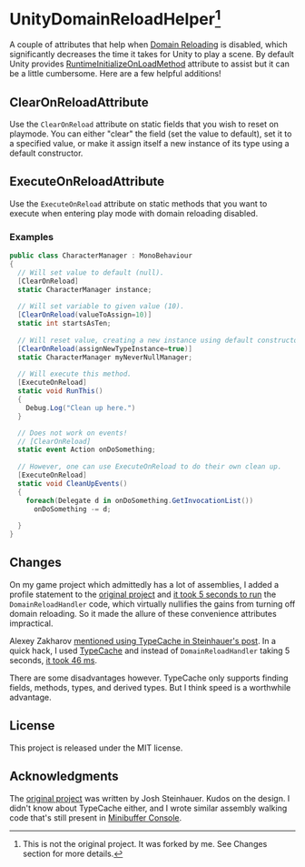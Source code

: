 # UnityDomainReloadHelper[^1]

A couple of attributes that help when [Domain Reloading](https://docs.unity3d.com/2019.3/Documentation/Manual/DomainReloading.html) is disabled, which significantly decreases the time it takes for Unity to play a scene. By default Unity provides [RuntimeInitializeOnLoadMethod](https://docs.unity3d.com/Manual/DomainReloading.html) attribute to assist but it can be a little cumbersome. Here are a few helpful additions!

## ClearOnReloadAttribute
Use the `ClearOnReload` attribute on static fields that you wish to reset on playmode. You can either "clear" the field (set the value to default), set it to a specified value, or make it assign itself a new instance of its type using a default constructor.

## ExecuteOnReloadAttribute
Use the `ExecuteOnReload` attribute on static methods that you want to execute when entering play mode with domain reloading disabled.

### Examples
```csharp
public class CharacterManager : MonoBehaviour
{
  // Will set value to default (null).
  [ClearOnReload]
  static CharacterManager instance;
  
  // Will set variable to given value (10).
  [ClearOnReload(valueToAssign=10)]
  static int startsAsTen;
  
  // Will reset value, creating a new instance using default constructor.
  [ClearOnReload(assignNewTypeInstance=true)]
  static CharacterManager myNeverNullManager;
  
  // Will execute this method.
  [ExecuteOnReload]
  static void RunThis() 
  {
    Debug.Log("Clean up here.")
  }

  // Does not work on events!
  // [ClearOnReload] 
  static event Action onDoSomething;
  
  // However, one can use ExecuteOnReload to do their own clean up.
  [ExecuteOnReload]
  static void CleanUpEvents() 
  {
    foreach(Delegate d in onDoSomething.GetInvocationList())
      onDoSomething -= d;
   
  }
}
```

## Changes

On my game project which admittedly has a lot of assemblies, I added a profile statement to the [original project](https://github.com/joshcamas/unity-domain-reload-helper) and [it took 5 seconds to run](https://github.com/shanecelis/UnityDomainReloadHelper/blob/master/Documentation%7E/original-not-helping.png) the `DomainReloadHandler` code, which virtually nullifies the gains from turning off domain reloading. So it made the allure of these convenience attributes impractical.

Alexey Zakharov [mentioned using TypeCache in Steinhauer's
post](https://forum.unity.com/threads/attribute-to-clear-static-fields-on-play-start.790226/#post-5262665).
In a quick hack, I used [TypeCache](https://docs.unity3d.com/ScriptReference/TypeCache.html) and instead of `DomainReloadHandler` taking 5 seconds, [it took 46
ms](https://github.com/shanecelis/UnityDomainReloadHelper/blob/master/Documentation%7E/modified-helping.png). 

There are some disadvantages however. TypeCache only supports finding fields, methods, types, and derived types. But I think speed is a worthwhile advantage.

## License

This project is released under the MIT license.

## Acknowledgments

The [original project](https://github.com/joshcamas/unity-domain-reload-helper) was written by Josh Steinhauer. Kudos on the design. I didn't know about TypeCache either, and I wrote similar assembly walking code that's still present in [Minibuffer Console](http://seawisphunter.com/products/minibuffer/).

[^1]: This is not the original project. It was forked by me. See Changes section for more details.
